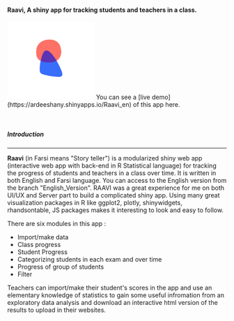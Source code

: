 #### Raavi, A shiny app for tracking students and teachers in a class.

<img src="Logo.png" width="200">  
You can see a [live demo](https://ardeeshany.shinyapps.io/Raavi_en) of this app here.


&nbsp;

##### Introduction
* * *
**Raavi** (in Farsi means "Story teller") is a modularized shiny web app (interactive web app with back-end in R Statistical language) for tracking the progress of students and teachers in a class over time. It is written in both English and Farsi language. You can access to the English version from the branch "English_Version". RAAVI was a great experience for me on both UI/UX and Server part to build a complicated shiny app. Using many great visualization packages in R like ggplot2, plotly, shinywidgets, rhandsontable, JS packages makes it interesting to look and easy to follow. 

There are six modules in this app :

* Import/make data
* Class progress
* Student Progress
* Categorizing students in each exam and over time
* Progress of group of students
* Filter

Teachers can import/make their student's scores in the app and use an elementary knowledge of statistics to gain some useful infromation from an exploratory data analysis and download an interactive html version of the results to upload in their websites.



